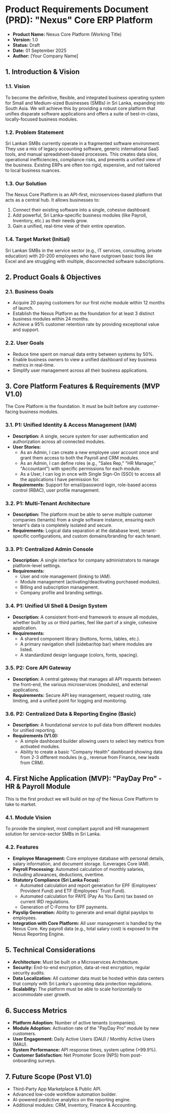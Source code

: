 # **Product Requirements Document (PRD): "Nexus" Core ERP Platform**

* **Product Name:** Nexus Core Platform (Working Title)  
* **Version:** 1.0  
* **Status:** Draft  
* **Date:** 01 September 2025  
* **Author:** \[Your Company Name\]

## **1\. Introduction & Vision**

### **1.1. Vision**

To become the definitive, flexible, and integrated business operating system for Small and Medium-sized Businesses (SMBs) in Sri Lanka, expanding into South Asia. We will achieve this by providing a robust core platform that unifies disparate software applications and offers a suite of best-in-class, locally-focused business modules.

### **1.2. Problem Statement**

Sri Lankan SMBs currently operate in a fragmented software environment. They use a mix of legacy accounting software, generic international SaaS tools, and manual spreadsheet-based processes. This creates data silos, operational inefficiencies, compliance risks, and prevents a unified view of the business. Existing ERPs are often too rigid, expensive, and not tailored to local business nuances.

### **1.3. Our Solution**

The Nexus Core Platform is an API-first, microservices-based platform that acts as a central hub. It allows businesses to:

1. Connect their existing software into a single, cohesive dashboard.  
2. Add powerful, Sri Lanka-specific business modules (like Payroll, Inventory, etc.) as their needs grow.  
3. Gain a unified, real-time view of their entire operation.

### **1.4. Target Market (Initial)**

Sri Lankan SMBs in the service sector (e.g., IT services, consulting, private education) with 20-200 employees who have outgrown basic tools like Excel and are struggling with multiple, disconnected software subscriptions.

## **2\. Product Goals & Objectives**

### **2.1. Business Goals**

* Acquire 20 paying customers for our first niche module within 12 months of launch.  
* Establish the Nexus Platform as the foundation for at least 3 distinct business modules within 24 months.  
* Achieve a 95% customer retention rate by providing exceptional value and support.

### **2.2. User Goals**

* Reduce time spent on manual data entry between systems by 50%.  
* Enable business owners to view a unified dashboard of key business metrics in real-time.  
* Simplify user management across all their business applications.

## **3\. Core Platform Features & Requirements (MVP V1.0)**

The Core Platform is the foundation. It must be built before any customer-facing business modules.

### **3.1. P1: Unified Identity & Access Management (IAM)**

* **Description:** A single, secure system for user authentication and authorization across all connected modules.  
* **User Stories:**  
  * As an Admin, I can create a new employee user account once and grant them access to both the Payroll and CRM modules.  
  * As an Admin, I can define roles (e.g., "Sales Rep," "HR Manager," "Accountant") with specific permissions for each module.  
  * As a User, I can log in once with Single Sign-On (SSO) to access all the applications I have permission for.  
* **Requirements:** Support for email/password login, role-based access control (RBAC), user profile management.

### **3.2. P1: Multi-Tenant Architecture**

* **Description:** The platform must be able to serve multiple customer companies (tenants) from a single software instance, ensuring each tenant's data is completely isolated and secure.  
* **Requirements:** Logical data separation at the database level, tenant-specific configurations, and custom domains/branding for each tenant.

### **3.3. P1: Centralized Admin Console**

* **Description:** A single interface for company administrators to manage platform-level settings.  
* **Requirements:**  
  * User and role management (linking to IAM).  
  * Module management (activating/deactivating purchased modules).  
  * Billing and subscription management.  
  * Company profile and branding settings.

### **3.4. P1: Unified UI Shell & Design System**

* **Description:** A consistent front-end framework to ensure all modules, whether built by us or third parties, feel like part of a single, cohesive application.  
* **Requirements:**  
  * A shared component library (buttons, forms, tables, etc.).  
  * A primary navigation shell (sidebar/top bar) where modules are listed.  
  * A standardized design language (colors, fonts, spacing).

### **3.5. P2: Core API Gateway**

* **Description:** A central gateway that manages all API requests between the front-end, the various microservices (modules), and external applications.  
* **Requirements:** Secure API key management, request routing, rate limiting, and a unified point for logging and monitoring.

### **3.6. P2: Centralized Data & Reporting Engine (Basic)**

* **Description:** A foundational service to pull data from different modules for unified reporting.  
* **Requirements (V1.0):**  
  * A simple dashboard builder allowing users to select key metrics from activated modules.  
  * Ability to create a basic "Company Health" dashboard showing data from 2-3 different modules (e.g., revenue from Finance, new leads from CRM).

## **4\. First Niche Application (MVP): "PayDay Pro" \- HR & Payroll Module**

This is the first product we will build *on top of* the Nexus Core Platform to take to market.

### **4.1. Module Vision**

To provide the simplest, most compliant payroll and HR management solution for service-sector SMBs in Sri Lanka.

### **4.2. Features**

* **Employee Management:** Core employee database with personal details, salary information, and document storage. (Leverages Core IAM).  
* **Payroll Processing:** Automated calculation of monthly salaries, including allowances, deductions, overtime.  
* **Statutory Compliance (Sri Lanka Focus):**  
  * Automated calculation and report generation for EPF (Employees' Provident Fund) and ETF (Employees' Trust Fund).  
  * Automated calculation for PAYE (Pay As You Earn) tax based on current IRD regulations.  
  * Generation of C-Forms for EPF payments.  
* **Payslip Generation:** Ability to generate and email digital payslips to employees.  
* **Integration with Core Platform:** All user management is handled by the Nexus Core. Key payroll data (e.g., total salary cost) is exposed to the Nexus Reporting Engine.

## **5\. Technical Considerations**

* **Architecture:** Must be built on a Microservices Architecture.  
* **Security:** End-to-end encryption, data-at-rest encryption, regular security audits.  
* **Data Localization:** All customer data must be hosted within data centers that comply with Sri Lanka's upcoming data protection regulations.  
* **Scalability:** The platform must be able to scale horizontally to accommodate user growth.

## **6\. Success Metrics**

* **Platform Adoption:** Number of active tenants (companies).  
* **Module Adoption:** Activation rate of the "PayDay Pro" module by new customers.  
* **User Engagement:** Daily Active Users (DAU) / Monthly Active Users (MAU).  
* **System Performance:** API response times, system uptime (\>99.9%).  
* **Customer Satisfaction:** Net Promoter Score (NPS) from post-onboarding surveys.

## **7\. Future Scope (Post V1.0)**

* Third-Party App Marketplace & Public API.  
* Advanced low-code workflow automation builder.  
* AI-powered predictive analytics on the reporting engine.  
* Additional modules: CRM, Inventory, Finance & Accounting.